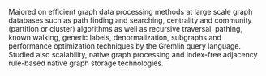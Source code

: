 Majored on efficient graph data processing methods at large scale graph databases such as path finding and searching, centrality and community (partition or cluster) algorithms as well as recursive traversal, pathing, known walking, generic labels, denormalization, subgraphs and performance optimization techniques by the Gremlin query language. Studied also scalability, native graph processing and index-free adjacency rule-based native graph storage technologies.
